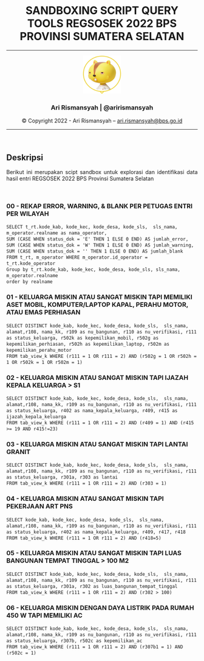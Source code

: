 <div align = "center">

# **SANDBOXING SCRIPT QUERY TOOLS REGSOSEK 2022 BPS PROVINSI SUMATERA SELATAN**

---
<div align = "center">

<img src = "assets/profile.png" width="100" height="100"></img>
### **Ari Rismansyah | @arirismansyah**



© Copyright 2022 - Ari Rismansyah – ari.rismansyah@bps.go.id

---

</div>

</div>


<br>

## **Deskripsi**

<div align = "justify">

Berikut ini merupakan scipt sandbox untuk explorasi dan identifikasi data hasil entri REGSOSEK 2022 BPS Provinsi Sumatera Selatan


</div>

<br>

### 00 - REKAP ERROR, WARNING, & BLANK PER PETUGAS ENTRI PER WILAYAH
```
SELECT t_rt.kode_kab, kode_kec, kode_desa, kode_sls,  sls_nama, m_operator.realname as nama_operator, 
SUM (CASE WHEN status_dok = 'E' THEN 1 ELSE 0 END) AS jumlah_error,
SUM (CASE WHEN status_dok = 'W' THEN 1 ELSE 0 END) AS jumlah_warning,
SUM (CASE WHEN status_dok = '' THEN 1 ELSE 0 END) AS jumlah_blank
FROM t_rt, m_operator WHERE m_operator.id_operator = t_rt.kode_operator 
Group by t_rt.kode_kab, kode_kec, kode_desa, kode_sls, sls_nama, m_operator.realname
order by realname

```
### 01 - KELUARGA MISKIN ATAU SANGAT MISKIN TAPI MEMILIKI ASET MOBIL, KOMPUTER/LAPTOP KAPAL, PERAHU MOTOR, ATAU EMAS PERHIASAN
```
SELECT DISTINCT kode_kab, kode_kec, kode_desa, kode_sls,  sls_nama, alamat,r108, nama_kk, r109 as nu_bangunan, r110 as nu_verifikasi, r111 as status_keluarga, r502k as kepemilikan_mobil, r502g as kepemilikan_perhiasan, r502h as kepemilikan_laptop, r502m as kepemilikan_perahu_motor
FROM tab_view_k WHERE (r111 = 1 OR r111 = 2) AND (r502g = 1 OR r502h = 1 OR r502k = 1 OR r502m = 1)

```

### 02 - KELUARGA MISKIN ATAU SANGAT MISKIN TAPI IJAZAH KEPALA KELUARGA > S1
```
SELECT DISTINCT kode_kab, kode_kec, kode_desa, kode_sls,  sls_nama, alamat,r108, nama_kk, r109 as nu_bangunan, r110 as nu_verifikasi, r111 as status_keluarga, r402 as nama_kepala_keluarga, r409, r415 as ijazah_kepala_keluarga
FROM tab_view_k WHERE (r111 = 1 OR r111 = 2) AND (r409 = 1) AND (r415 >= 19 AND r415!=23)

```
### 03 - KELUARGA MISKIN ATAU SANGAT MISKIN TAPI LANTAI GRANIT
```
SELECT DISTINCT kode_kab, kode_kec, kode_desa, kode_sls,  sls_nama, alamat,r108, nama_kk, r109 as nu_bangunan, r110 as nu_verifikasi, r111 as status_keluarga, r301a, r303 as lantai
FROM tab_view_k WHERE (r111 = 1 OR r111 = 2) AND (r303 = 1)

```
### 04 - KELUARGA MISKIN ATAU SANGAT MISKIN TAPI PEKERJAAN ART PNS
```
SELECT kode_kab, kode_kec, kode_desa, kode_sls,  sls_nama, alamat,r108, nama_kk, r109 as nu_bangunan, r110 as nu_verifikasi, r111 as status_keluarga, r402 as nama_kepala_keluarga, r409, r417, r418
FROM tab_view_k WHERE (r111 = 1 OR r111 = 2) AND (r418=5)

```
### 05 - KELUARGA MISKIN ATAU SANGAT MISKIN TAPI LUAS BANGUNAN TEMPAT TINGGAL > 100 M2
```
SELECT DISTINCT kode_kab, kode_kec, kode_desa, kode_sls,  sls_nama, alamat,r108, nama_kk, r109 as nu_bangunan, r110 as nu_verifikasi, r111 as status_keluarga, r301a, r302 as luas_bangunan_tempat_tinggal
FROM tab_view_k WHERE (r111 = 1 OR r111 = 2) AND (r302 > 100)

```
### 06 - KELUARGA MISKIN DENGAN DAYA LISTRIK PADA RUMAH 450 W TAPI MEMILIKI AC
```
SELECT DISTINCT kode_kab, kode_kec, kode_desa, kode_sls,  sls_nama, alamat,r108, nama_kk, r109 as nu_bangunan, r110 as nu_verifikasi, r111 as status_keluarga, r307b, r502c as kepemilikan_ac
FROM tab_view_k WHERE (r111 = 1 OR r111 = 2) AND (r307b1 = 1) AND (r502c = 1)

```



